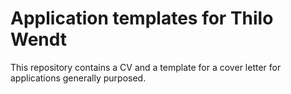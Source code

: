 # Application templates for Thilo Wendt

This repository contains a CV and a template for a cover letter for
applications generally purposed.

